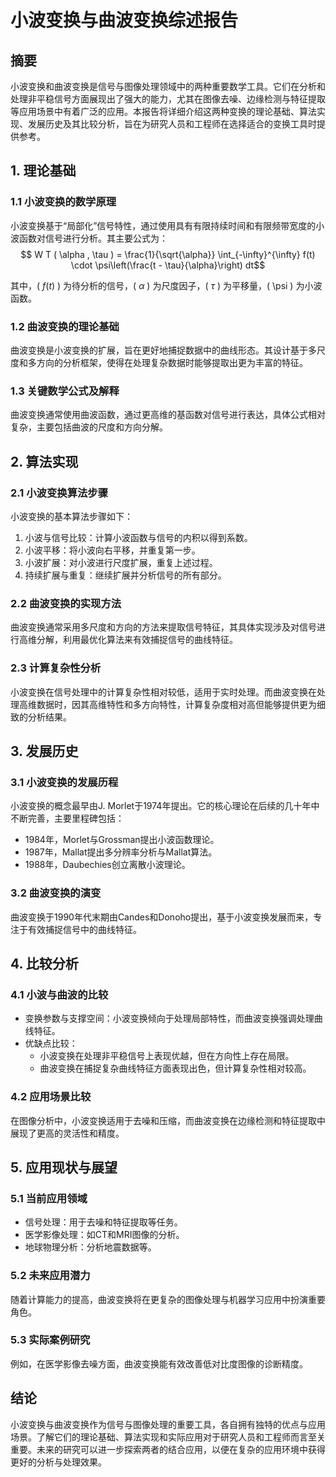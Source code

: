 # 小波变换与曲波变换综述报告

## 摘要

小波变换和曲波变换是信号与图像处理领域中的两种重要数学工具。它们在分析和处理非平稳信号方面展现出了强大的能力，尤其在图像去噪、边缘检测与特征提取等应用场景中有着广泛的应用。本报告将详细介绍这两种变换的理论基础、算法实现、发展历史及其比较分析，旨在为研究人员和工程师在选择适合的变换工具时提供参考。
## 1. 理论基础

### 1.1 小波变换的数学原理

小波变换基于“局部化”信号特性，通过使用具有有限持续时间和有限频带宽度的小波函数对信号进行分析。其主要公式为：
$$
W T ( \alpha , \tau ) = \frac{1}{\sqrt{\alpha}} \int_{-\infty}^{\infty} f(t) \cdot \psi\left(\frac{t - \tau}{\alpha}\right) dt$$

其中，\( $f(t)$ \) 为待分析的信号，\( $\alpha$ \) 为尺度因子，\( $\tau$ \) 为平移量，\( \psi \) 为小波函数。

### 1.2 曲波变换的理论基础

曲波变换是小波变换的扩展，旨在更好地捕捉数据中的曲线形态。其设计基于多尺度和多方向的分析框架，使得在处理复杂数据时能够提取出更为丰富的特征。

### 1.3 关键数学公式及解释

曲波变换通常使用曲波函数，通过更高维的基函数对信号进行表达，具体公式相对复杂，主要包括曲波的尺度和方向分解。

## 2. 算法实现

### 2.1 小波变换算法步骤

小波变换的基本算法步骤如下：

1. 小波与信号比较：计算小波函数与信号的内积以得到系数。
2. 小波平移：将小波向右平移，并重复第一步。
3. 小波扩展：对小波进行尺度扩展，重复上述过程。
4. 持续扩展与重复：继续扩展并分析信号的所有部分。

### 2.2 曲波变换的实现方法

曲波变换通常采用多尺度和方向的方法来提取信号特征，其具体实现涉及对信号进行高维分解，利用最优化算法来有效捕捉信号的曲线特征。

### 2.3 计算复杂性分析

小波变换在信号处理中的计算复杂性相对较低，适用于实时处理。而曲波变换在处理高维数据时，因其高维特性和多方向特性，计算复杂度相对高但能够提供更为细致的分析结果。

## 3. 发展历史

### 3.1 小波变换的发展历程

小波变换的概念最早由J. Morlet于1974年提出。它的核心理论在后续的几十年中不断完善，主要里程碑包括：

- 1984年，Morlet与Grossman提出小波函数理论。
- 1987年，Mallat提出多分辨率分析与Mallat算法。
- 1988年，Daubechies创立离散小波理论。

### 3.2 曲波变换的演变

曲波变换于1990年代末期由Candes和Donoho提出，基于小波变换发展而来，专注于有效捕捉信号中的曲线特征。

## 4. 比较分析

### 4.1 小波与曲波的比较

- 变换参数与支撑空间：小波变换倾向于处理局部特性，而曲波变换强调处理曲线特征。
- 优缺点比较：
  - 小波变换在处理非平稳信号上表现优越，但在方向性上存在局限。
  - 曲波变换在捕捉复杂曲线特征方面表现出色，但计算复杂性相对较高。

### 4.2 应用场景比较

在图像分析中，小波变换适用于去噪和压缩，而曲波变换在边缘检测和特征提取中展现了更高的灵活性和精度。

## 5. 应用现状与展望

### 5.1 当前应用领域

- 信号处理：用于去噪和特征提取等任务。
- 医学影像处理：如CT和MRI图像的分析。
- 地球物理分析：分析地震数据等。

### 5.2 未来应用潜力

随着计算能力的提高，曲波变换将在更复杂的图像处理与机器学习应用中扮演重要角色。

### 5.3 实际案例研究

例如，在医学影像去噪方面，曲波变换能有效改善低对比度图像的诊断精度。

## 结论

小波变换与曲波变换作为信号与图像处理的重要工具，各自拥有独特的优点与应用场景。了解它们的理论基础、算法实现和实际应用对于研究人员和工程师而言至关重要。未来的研究可以进一步探索两者的结合应用，以便在复杂的应用环境中获得更好的分析与处理效果。
